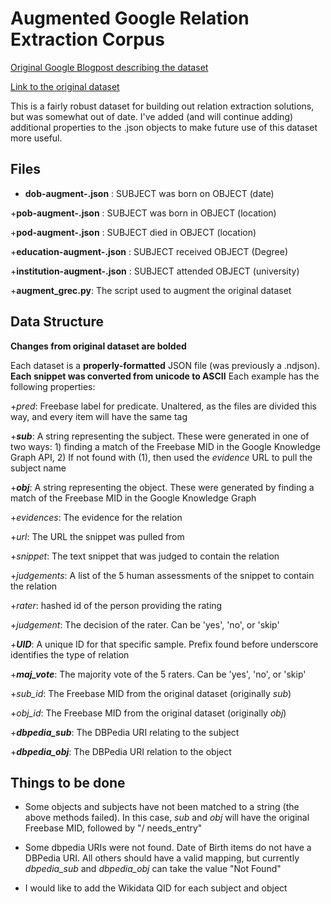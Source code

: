 # Augmented Google Relation Extraction Corpus
[Original Google Blogpost describing the dataset](https://ai.googleblog.com/2013/04/50000-lessons-on-how-to-read-relation.html)

[Link to the original dataset](https://code.google.com/archive/p/relation-extraction-corpus/)

This is a fairly robust dataset for building out relation extraction solutions, but was somewhat out of date. I've added (and will continue adding) additional properties to the .json objects to make future use of this dataset more useful. 

## Files

* **dob-augment-.json** : SUBJECT was born on OBJECT (date)

+**pob-augment-.json** : SUBJECT was born in OBJECT (location)

+**pod-augment-.json** : SUBJECT died in OBJECT (location)

+**education-augment-.json** : SUBJECT received OBJECT (Degree)

+**institution-augment-.json** : SUBJECT attended OBJECT (university)

+**augment_grec.py**: The script used to augment the original dataset

## Data Structure
**Changes from original dataset are bolded**

Each dataset is a **properly-formatted**  JSON file (was previously a .ndjson). **Each snippet was converted from unicode to ASCII** Each example has the following properties:

+_pred_: Freebase label for predicate. Unaltered, as the files are divided this way, and every item will have the same tag

+***sub***: A string representing the subject. These were generated in one of two ways: 1) finding a match of the Freebase MID in the Google Knowledge Graph API, 2) If not found with (1), then used the _evidence_ URL to pull the subject name

+***obj***: A string representing the object. These were generated by finding a match of the Freebase MID in the Google Knowledge Graph

+_evidences_: The evidence for the relation

  +_url_: The URL the snippet was pulled from
  
  +_snippet_: The text snippet that was judged to contain the relation
  
+_judgements_: A list of the 5 human assessments of the snippet to contain the relation

  +_rater_: hashed id of the person providing the rating
  
  +_judgement_: The decision of the rater. Can be 'yes', 'no', or 'skip'
  
+***UID***: A unique ID for that specific sample. Prefix found before underscore identifies the type of relation

+***maj_vote***: The majority vote of the 5 raters. Can be 'yes', 'no', or 'skip'

+_sub_id_: The Freebase MID from the original dataset (originally _sub_)

+_obj_id_: The Freebase MID from the original dataset (originally _obj_)

+***dbpedia_sub***: The DBPedia URI relating to the subject

+***dbpedia_obj***: The DBPedia URI relation to the object

## Things to be done

+ Some objects and subjects have not been matched to a string (the above methods failed). In this case, _sub_ and _obj_ will have the original Freebase MID, followed by "/ needs_entry"

+ Some dbpedia URIs were not found. Date of Birth items do not have a DBPedia URI. All others should have a valid mapping, but currently _dbpedia_sub_ and _dbpedia_obj_ can take the value "Not Found"

+ I would like to add the Wikidata QID for each subject and object
